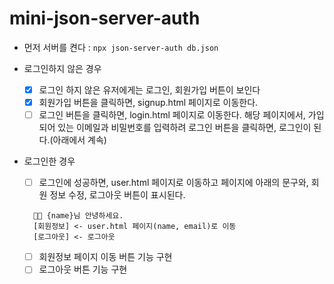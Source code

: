 # mini-json-server-auth

- 먼저 서버를 켠다 : `npx json-server-auth db.json`

- 로그인하지 않은 경우

  - [x] 로그인 하지 않은 유저에게는 로그인, 회원가입 버튼이 보인다
  - [x] 회원가입 버튼을 클릭하면, signup.html 페이지로 이동한다.
  - [ ] 로그인 버튼을 클릭하면, login.html 페이지로 이동한다. 해당 페이지에서, 가입되어 있는 이메일과 비밀번호를 입력하려 로그인 버튼을 클릭하면, 로그인이 된다.(아래에서 계속)

- 로그인한 경우
  - [ ] 로그인에 성공하면, user.html 페이지로 이동하고 페이지에 아래의 문구와, 회원 정보 수정, 로그아웃 버튼이 표시된다.
  ```plain
    👋🏼 {name}님 안녕하세요.
    [회원정보] <- user.html 페이지(name, email)로 이동
    [로그아웃] <- 로그아웃
  ```
  - [ ] 회원정보 페이지 이동 버튼 기능 구현
  - [ ] 로그아웃 버튼 기능 구현

